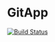 # GitApp
[![Build Status](https://dev.azure.com/saxenaritikh64/Fabrikam%20Test/_apis/build/status%2Fritikh64.gitapp?branchName=master)](https://dev.azure.com/saxenaritikh64/Fabrikam%20Test/_build/latest?definitionId=10&branchName=master)
